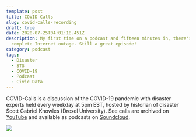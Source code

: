 ```yaml
---
template: post
title: COVID Calls
slug: covid-calls-recording
draft: true
date: 2020-07-25T04:01:18.451Z
description: My first time on a podcast and fifteen minutes in, there's a
  complete Internet outage. Still a great episode!
category: podcast
tags:
  - Disaster
  - STS
  - COVID-19
  - Podcast
  - Civic Data
---
```

COVID-Calls is a discussion of the COVID-19 pandemic with disaster experts held every weekday at 5pm EST, hosted by historian of disaster Scott Gabriel Knowles (Drexel University). See calls are archived on [YouTube](https://www.youtube.com/channel/UCgxa_-w98BhAIiwbw2dxKlQ/featured) and available as podcasts on [Soundcloud](https://soundcloud.com/scott-knowles-433708957).

![](/media/screen-shot-2020-07-24-at-9.04.36-pm.png)